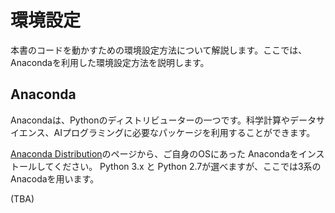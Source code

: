 # 環境設定

本書のコードを動かすための環境設定方法について解説します。ここでは、Anacondaを利用した環境設定方法を説明します。

## Anaconda

Anacondaは、Pythonのディストリビューターの一つです。科学計算やデータサイエンス、AIプログラミングに必要なパッケージを利用することができます。

[Anaconda Distribution](https://www.anaconda.com/distribution/)のページから、ご自身のOSにあった Anacondaをインストールしてください。 Python 3.x と Python 2.7が選べますが、ここでは3系のAnacodaを用います。


(TBA)